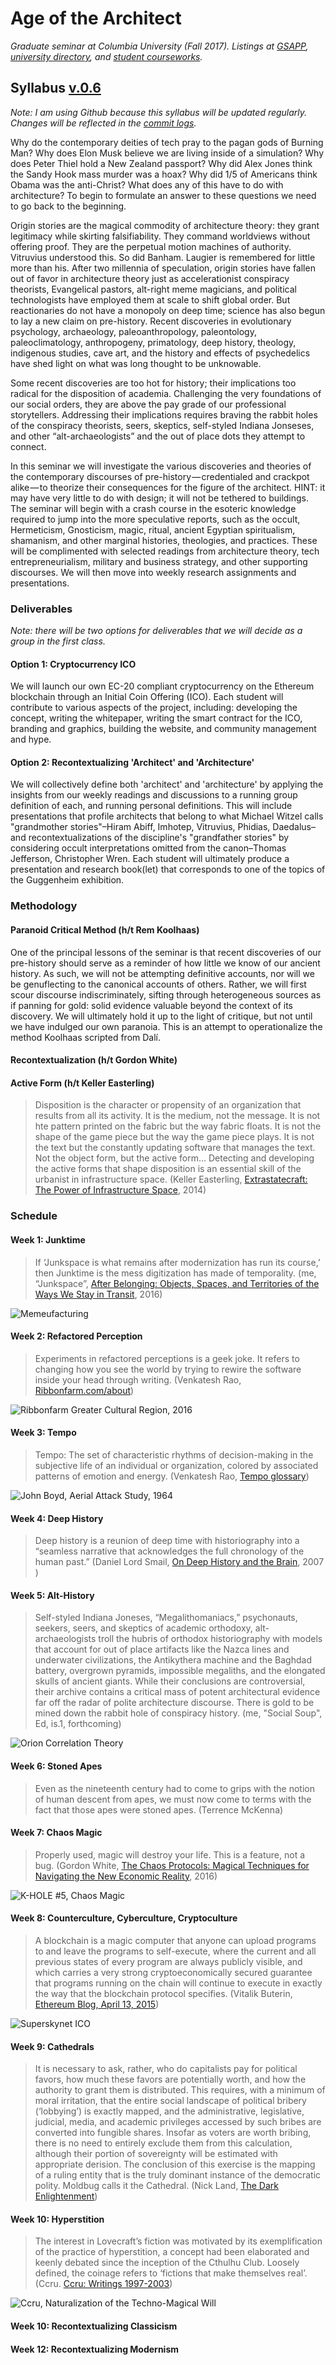 # Age of the Architect
*Graduate seminar at Columbia University (Fall 2017). Listings at [GSAPP](https://www.arch.columbia.edu/courses/72646-1635-age-of-the-architect), [university directory](http://www.columbia.edu/cu/bulletin/uwb/subj/ARCH/A6752-20173-001/), and [student courseworks](https://courseworks2.columbia.edu/courses/sis_course_id:ARCHA6752_001_2017_3/assignments/syllabus).*

## Syllabus [v.0.6](https://github.com/troyth/age-of-the-architect/versions.md)
*Note: I am using Github because this syllabus will be updated regularly. Changes will be reflected in the [commit logs](https://github.com/troyth/age-of-the-architect/commits/master).*

Why do the contemporary deities of tech pray to the pagan gods of Burning Man? Why does Elon Musk believe we are living inside of a simulation? Why does Peter Thiel hold a New Zealand passport? Why did Alex Jones think the Sandy Hook mass murder was a hoax? Why did 1/5 of Americans think Obama was the anti-Christ? What does any of this have to do with architecture? To begin to formulate an answer to these questions we need to go back to the beginning.

Origin stories are the magical commodity of architecture theory: they grant legitimacy while skirting falsifiability. They command worldviews without offering proof. They are the perpetual motion machines of authority. Vitruvius understood this. So did Banham. Laugier is remembered for little more than his.
After two millennia of speculation, origin stories have fallen out of favor in architecture theory just as accelerationist conspiracy theorists, Evangelical pastors, alt-right meme magicians, and political technologists have employed them at scale to shift global order. But reactionaries do not have a monopoly on deep time; science has also begun to lay a new claim on pre-history. Recent discoveries in evolutionary psychology, archaeology, paleoanthropology, paleontology, paleoclimatology, anthropogeny, primatology, deep history, theology, indigenous studies, cave art, and the history and effects of psychedelics have shed light on what was long thought to be unknowable.

Some recent discoveries are too hot for history; their implications too radical for the disposition of academia. Challenging the very foundations of our social orders, they are above the pay grade of our professional storytellers. Addressing their implications requires braving the rabbit holes of the conspiracy theorists, seers, skeptics, self-styled Indiana Jonseses, and other “alt-archaeologists” and the out of place dots they attempt to connect.

In this seminar we will investigate the various discoveries and theories of the contemporary discourses of pre-history — credentialed and crackpot alike — to theorize their consequences for the figure of the architect. HINT: it may have very little to do with design; it will not be tethered to buildings.
The seminar will begin with a crash course in the esoteric knowledge required to jump into the more speculative reports, such as the occult, Hermeticism, Gnosticism, magic, ritual, ancient Egyptian spiritualism, shamanism, and other marginal histories, theologies, and practices. These will be complimented with selected readings from architecture theory, tech entrepreneurialism, military and business strategy, and other supporting discourses. We will then move into weekly research assignments and presentations.


### Deliverables
*Note: there will be two options for deliverables that we will decide as a group in the first class.*

#### Option 1: Cryptocurrency ICO
We will launch our own EC-20 compliant cryptocurrency on the Ethereum blockchain through an Initial Coin Offering (ICO). Each student will contribute to various aspects of the project, including: developing the concept, writing the whitepaper, writing the smart contract for the ICO, branding and graphics, building the website, and community management and hype.

#### Option 2: Recontextualizing 'Architect' and 'Architecture'
We will collectively define both 'architect' and 'architecture' by applying the insights from our weekly readings and discussions to a running group definition of each, and running personal definitions. This will include presentations that profile architects that belong to what Michael Witzel calls "grandmother stories"–Hiram Abiff, Imhotep, Vitruvius, Phidias, Daedalus–and recontextualizations of the discipline's "grandfather stories" by considering occult interpretations omitted from the canon–Thomas Jefferson, Christopher Wren. Each student will ultimately produce a presentation and research book\(let\) that corresponds to one of the topics of the Guggenheim exhibition.


### Methodology

#### Paranoid Critical Method (h/t Rem Koolhaas)
One of the principal lessons of the seminar is that recent discoveries of our pre-history should serve as a reminder of how little we know of our ancient history. As such, we will not be attempting definitive accounts, nor will we be genuflecting to the canonical accounts of others. Rather, we will first scour discourse indiscriminately, sifting through heterogeneous sources as if panning for gold: solid evidence valuable beyond the context of its discovery. We will ultimately hold it up to the light of critique, but not until we have indulged our own paranoia. This is an attempt to operationalize the method Koolhaas scripted from Dalí.

#### Recontextualization (h/t Gordon White)


#### Active Form (h/t Keller Easterling)
> Disposition is the character or propensity of an organization that results from all its activity. It is the medium, not the message. It is not hte pattern printed on the fabric but the way fabric floats. It is not the shape of the game piece but the way the game piece plays. It is not the text but the constantly updating software that manages the text. Not the object form, but the active form... Detecting and developing the active forms that shape disposition is an essential skill of the urbanist in infrastructure space. \(Keller Easterling, [Extrastatecraft: The Power of Infrastructure Space](https://www.amazon.com/Extrastatecraft-Power-Infrastructure-Keller-Easterling/dp/1784783641), 2014\)

### Schedule
#### Week 1: Junktime

> If ‘Junkspace is what remains after modernization has run its course,’ then Junktime is the mess digitization has made of temporality. \(me, “Junkspace”, [After Belonging: Objects, Spaces, and Territories of the Ways We Stay in Transit](https://www.amazon.com/After-Belonging-Objects-Territories-Transit/dp/3037785209), 2016\)

![Memeufacturing](/assets/memeufacturingSpread.png)

#### Week 2: Refactored Perception

> Experiments in refactored perceptions is a geek joke. It refers to changing how you see the world by trying to rewire the software inside your head through writing. \(Venkatesh Rao, [Ribbonfarm.com/about](https://www.ribbonfarm.com/about/)\)

![Ribbonfarm Greater Cultural Region, 2016](/assets/RibbonfarmMap2016.jpg)

#### Week 3: Tempo

> Tempo: The set of characteristic rhythms of decision-making in the subjective life of an individual or organization, colored by associated patterns of emotion and energy. \(Venkatesh Rao, [Tempo glossary](http://www.tempobook.com/glossary/#tempo)\)

![John Boyd, Aerial Attack Study, 1964](/assets/boydaerialattack-84.png)

#### Week 4: Deep History

> Deep history is a reunion of deep time with historiography into a “seamless narrative that acknowledges the full chronology of the human past.” \(Daniel Lord Smail, [On Deep History and the Brain](https://www.amazon.com/Deep-History-Brain-Daniel-Smail/dp/0520258126), 2007 \)

#### Week 5: Alt-History

> Self-styled Indiana Joneses, “Megalithomaniacs,” psychonauts, seekers, seers, and skeptics of academic orthodoxy, alt-archaeologists troll the hubris of orthodox historiography with models that account for out of place artifacts like the Nazca lines and underwater civilizations, the Antikythera machine and the Baghdad battery, overgrown pyramids, impossible megaliths, and the elongated skulls of ancient giants. While their
conclusions are controversial, their archive contains a critical mass of potent architectural evidence far off the radar of polite architecture discourse. There is gold to be mined down the rabbit hole of conspiracy
history. \(me, "Social Soup", Ed, is.1, forthcoming\)

![Orion Correlation Theory](/assets/OrionCorrelationTheory_GoogleMaps.jpg)

#### Week 6: Stoned Apes

> Even as the nineteenth century had to come to grips with the notion of human descent from apes, we must now come to terms with the fact that those apes were stoned apes. (Terrence McKenna)

#### Week 7: Chaos Magic

> Properly used, magic will destroy your life. This is a feature, not a bug. \(Gordon White, [The Chaos Protocols: Magical Techniques for Navigating the New Economic Reality](https://www.amazon.com/Chaos-Protocols-Techniques-Navigating-Economic/dp/0738744719), 2016\)

![K-HOLE #5, Chaos Magic](/assets/K-HOLE_ChaosMagicSpread.png)

#### Week 8: Counterculture, Cyberculture, Cryptoculture

> A blockchain is a magic computer that anyone can upload programs to and leave the programs to self-execute, where the current and all previous states of every program are always publicly visible, and which carries a very strong cryptoeconomically secured guarantee that programs running on the chain will continue to execute in exactly the way that the blockchain protocol specifies. \(Vitalik Buterin, [Ethereum Blog, April 13, 2015](https://blog.ethereum.org/2015/04/13/visions-part-1-the-value-of-blockchain-technology/)\)

![Superskynet ICO](/assets/superskynetICO.jpg)

#### Week 9: Cathedrals

> It is necessary to ask, rather, who do capitalists pay for political favors, how much these favors are potentially worth, and how the authority to grant them is distributed. This requires, with a minimum of moral irritation, that the entire social landscape of political bribery (‘lobbying’) is exactly mapped, and the administrative, legislative, judicial, media, and academic privileges accessed by such bribes are converted into fungible shares. Insofar as voters are worth bribing, there is no need to entirely exclude them from this calculation, although their portion of sovereignty will be estimated with appropriate derision. The conclusion of this exercise is the mapping of a ruling entity that is the truly dominant instance of the democratic polity. Moldbug calls it the Cathedral. \(Nick Land, [The Dark Enlightenment](http://www.thedarkenlightenment.com/the-dark-enlightenment-by-nick-land/)\)

#### Week 10: Hyperstition

> The interest in Lovecraft’s fiction was motivated by its exemplification of the practice of hyperstition, a concept had been elaborated and keenly debated since the inception of the Cthulhu Club. Loosely defined, the coinage refers to ‘fictions that make themselves real’. \(Ccru. [Ccru: Writings 1997-2003](https://www.amazon.com/Ccru-Writings-1997-2003-ebook/dp/B00X96VLF0)\)

![Ccru, Naturalization of the Techno-Magical Will](/assets/hyperstition.jpg)

#### Week 10: Recontextualizing Classicism

#### Week 12: Recontextualizing Modernism
